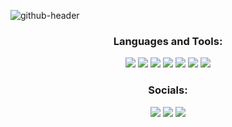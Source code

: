 ![github-header](https://user-images.githubusercontent.com/51212505/222900339-b79ee082-9789-4050-8965-101156c972e5.jpg)

<h3 align="center">Languages and Tools:</h3>

<div align="center">
  <a href="#"><img src="https://img.shields.io/badge/-Python-black?style=for-the-badge&logo=python&logoColor=white"></a>
  <a href="#"><img src="https://img.shields.io/badge/-HTML-black?style=for-the-badge&logo=html5&logoColor=white"></a>
  <a href="#"><img src="https://img.shields.io/badge/-CSS-black?style=for-the-badge&logo=css3&logoColor=white"></a>
  <a href="#"><img src="https://img.shields.io/badge/-SQL-black?style=for-the-badge&logo=sqlite&logoColor=white"></a>
  <a href="#"><img src="https://img.shields.io/badge/-Flask-black?style=for-the-badge&logo=flask&logoColor=white"></a>
    <a href="#"><img src="https://img.shields.io/badge/-Pytorch-black?style=for-the-badge&logo=pytorch&logoColor=white"></a>
  <a href="#"><img src="https://img.shields.io/badge/-Tensorflow-black?style=for-the-badge&logo=tensorflow&logoColor=white"></a>
</div>

<h3 align="center">Socials:</h3>

<div align="center">
    <a href="https://t.me/paoloppv"><img src="https://img.shields.io/badge/-Telegram-black?style=for-the-badge&logo=telegram&logoColor=white"></a>
    <a href="https://instagram.com/paolo.ppv"><img src="https://img.shields.io/badge/-Instagram-black?style=for-the-badge&logo=instagram&logoColor=white"></a>
    <a href="https://vk.com/paoloppv"><img src="https://img.shields.io/badge/-VK-black?style=for-the-badge&logo=vk&logoColor=white"></a>
</div>
